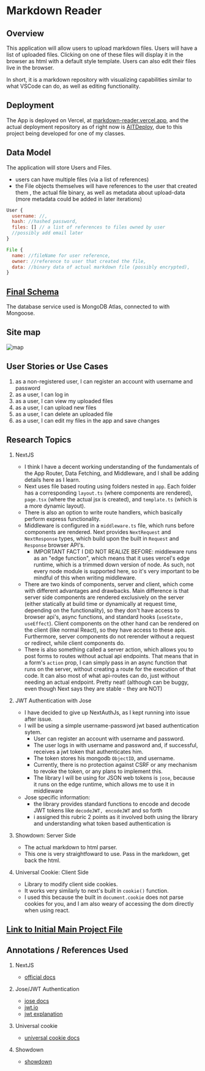 # Markdown Reader

## Overview

This application will allow users to upload markdown files. Users will have
a list of uploaded files. Clicking on one of these files will display it in the browser as html with a default style template. Users can also edit their files live in the browser.

In short, it is a markdown repository with visualizing capabilities similar to what VSCode can do, as well as editing functionality.

## Deployment

The App is deployed on Vercel, at [markdown-reader.vercel.app](https://markdown-reader.vercel.app/), and the actual deployment repository as of right now is [AITDeploy](https://github.com/LucaIgnatescu/AITDeploy), due to this project being developed for one of my classes.

## Data Model

The application will store Users and Files.

- users can have multiple files (via a list of references)
- the File objects themselves will have references to the user that created them
  , the actual file binary, as well as metadata about upload-data (more metadata could be added in later iterations)

```javascript
User {
  username: //,
  hash: //hashed password,
  files: [] // a list of references to files owned by user
  //possibly add email later
}

File {
  name: //fileName for user reference,
  owner: //reference to user that created the file,
  data: //binary data of actual markdown file (possibly encrypted),
}
```

## [Final Schema](/app/_config/schemas.ts)
The database service used is MongoDB Atlas, connected to with Mongoose.

## Site map

![map](documentation/map.png)

## User Stories or Use Cases

1. as a non-registered user, I can register an account with username and password
2. as a user, I can log in
3. as a user, I can view my uploaded files
4. as a user, I can upload new files
5. as a user, I can delete an uploaded file
6. as a user, I can edit my files in the app and save changes

## Research Topics

1. NextJS

   - I think I have a decent working understanding of the fundamentals of the App Router, Data Fetching, and Middleware, and I shall be adding details here as I learn.
   - Next uses file based routing using folders nested in `app`. Each folder has a corresponding `layout.ts` (where components are rendered), `page.tsx` (where the actual jsx is created), and `template.ts` (which is a more dynamic layout).
   - There is also an option to write route handlers, which basically perform express functionality.
   - Middleware is configured in a `middleware.ts` file, which runs before components are rendered. Next provides `NextRequest` and `NextResponse` types, which build upon the built in `Request` and `Response` browser API's.
     - IMPORTANT FACT I DID NOT REALIZE BEFORE: middleware runs as an "edge function", which means that it uses vercel's edge runtime, which is a trimmed down version of node. As such, not every node module is supported here, so it's very important to be mindful of this when writing middleware.
   - There are two kinds of components, server and client, which come with different advantages and drawbacks. Main difference is that server side components are rendered exclusively on the server (either statically at build time or dynamically at request time, depending on the functionality), so they don't have access to browser api's, async functions, and standard hooks (`useState, useEffect`). Client components on the other hand can be rendered on the client (like normal React), so they have access to these apis. Furthermore, server components do not rerender without a request or redirect, while client components do.
   - There is also something called a server action, which allows you to post forms to routes without actual api endpoints. That means that in a form's `action` prop, I can simply pass in an async function that runs on the server, without creating a route for the execution of that code. It can also most of what api-routes can do, just without needing an actual endpoint. Pretty neat! (although can be buggy, even though Next says they are stable - they are NOT)

2. JWT Authentication with Jose

   - I have decided to give up NextAuthJs, as I kept running into issue after issue.
   - I will be using a simple username-password jwt based authentication sytem.
     - User can register an account with username and password.
     - The user logs in with username and password and, if successful, receives a jwt token that authenticates him.
     - The token stores his mongodb `ObjectID`, and username.
     - Currently, there is no protection against CSRF or any mechanism to revoke the token, or any plans to implement this.
     - The library I will be using for JSON web tokens is `jose`, because it runs on the edge runtime, which allows me to use it in middleware
   - Jose specific information:
     - the library provides standard functions to encode and decode JWT tokens like `decodeJWT, encodeJWT` and so forth
     - i assigned this rubric 2 points as it involved both using the library and understanding what token based authentication is

3. Showdown: Server Side

   - The actual markdown to html parser.
   - This one is very straightfoward to use. Pass in the markdown, get back the html.

4. Universal Cookie: Client Side

   - Library to modify client side cookies.
   - It works very similarly to next's built in `cookie()` function.
   - I used this because the built in `document.cookie` does not parse cookies for you, and I am also weary of accessing the dom directly when using react.

## [Link to Initial Main Project File](app/page.tsx)

## Annotations / References Used

1. NextJS

   - [official docs](https://nextjs.org/docs)

2. Jose/JWT Authentication

   - [jose docs](https://github.com/panva/jose)
   - [jwt.io](https://jwt.io/introduction)
   - [jwt explanation](https://www.youtube.com/watch?v=7Q17ubqLfaM)

3. Universal cookie

   - [universal cookie docs](https://github.com/bendotcodes/cookies)

4. Showdown
   - [showdown](https://github.com/showdownjs/showdown)
